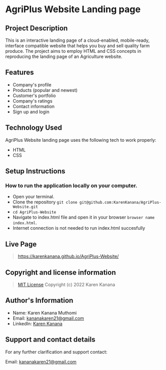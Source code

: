 # AgriPlus Website Landing page


## Project Description
This is an interactive landing page of a cloud-enabled, mobile-ready, interface compatible website that helps you buy and sell quality farm produce.
The project aims to employ HTML and CSS concepts in reproducing the landing page of an Agriculture website.


## Features
- Company's profile
- Products (popular and newest)
- Customer's portfolio
- Company's ratings
- Contact information
- Sign up and login 


## Technology Used

AgriPlus Website landing page  uses the following tech to work properly:

- HTML
- CSS


## Setup Instructions

### How to run the application locally on your computer.
- Open your terminal.
- Clone the repository `git clone git@github.com:KarenKanana/AgriPlus-Website.git`
- `cd AgriPlus-Website`
- Navigate to index.html file and open it in your browser `browser name index.html`.
- Internet connection is not needed to run index.html succesfully


## Live Page
>  https://karenkanana.github.io/AgriPlus-Website/


## Copyright and license information
> [MIT License](https://github.com/KarenKanana/AgriPlus-Website/blob/master/license)
Copyright (c) 2022 Karen Kanana

## Author's Information
- Name: Karen Kanana Muthomi
- Email: kananakaren21@gmail.com
- LinkedIn: [Karen Kanana](https://www.linkedin.com/in/karen-kanana-4b8a78205/)


## Support and contact details
For any further clarification and support contact:

Email: kananakaren21@gmail.com 






